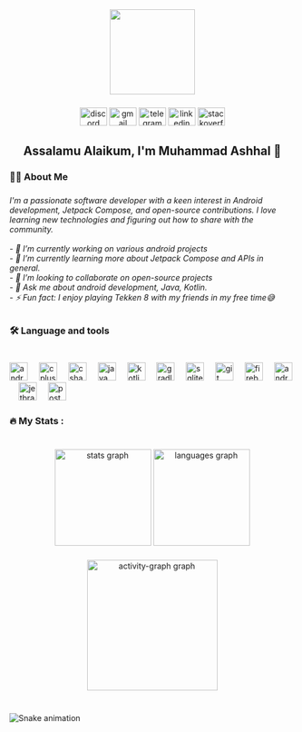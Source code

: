 <div align="center">
  <img height="150" src="https://camo.githubusercontent.com/62da68eb62b1e5f175f7d1f0191dd89a653d7908feb22d37d4a0ab07365d6791/68747470733a2f2f6d656469612e67697068792e636f6d2f6d656469612f4d3967624264396e6244724f5475314d71782f67697068792e676966"  />
</div>

###

<div align="center">
  <img src="https://raw.githubusercontent.com/maurodesouza/profile-readme-generator/master/src/assets/icons/social/discord/default.svg" width="48" height="32" alt="discord logo"  />
  <img src="https://raw.githubusercontent.com/maurodesouza/profile-readme-generator/master/src/assets/icons/social/gmail/default.svg" width="48" height="32" alt="gmail logo"  />
  <img src="https://raw.githubusercontent.com/maurodesouza/profile-readme-generator/master/src/assets/icons/social/telegram/default.svg" width="48" height="32" alt="telegram logo"  />
  <img src="https://raw.githubusercontent.com/maurodesouza/profile-readme-generator/master/src/assets/icons/social/linkedin/default.svg" width="48" height="32" alt="linkedin logo"  />
  <img src="https://raw.githubusercontent.com/maurodesouza/profile-readme-generator/master/src/assets/icons/social/stackoverflow/default.svg" width="48" height="32" alt="stackoverflow logo"  />
</div>

###

<h2 align="center">Assalamu Alaikum, I'm Muhammad Ashhal 👋</h2>

###

<h3 align="left">👩‍💻  About Me</h3>

###

<h6 align="left">I'm a passionate software developer with a keen interest in Android development, Jetpack Compose, and open-source contributions. I love learning new technologies and figuring out how to share with the community. <br><br>- 🔭 I’m currently working on various android projects<br>- 🌱 I’m currently learning more about Jetpack Compose and APIs in general.<br>- 👯 I’m looking to collaborate on open-source projects<br>- 💬 Ask me about android development, Java, Kotlin.<br>- ⚡ Fun fact: I enjoy playing Tekken 8 with my friends in my free time😅</h6>

###

<h3 align="left">🛠 Language and tools</h3>

###

<br clear="both">

<div align="left">
  <img src="https://cdn.simpleicons.org/android/3DDC84" height="32" alt="android logo"  />
  <img width="12" />
  <img src="https://cdn.simpleicons.org/c++/00599C" height="32" alt="cplusplus logo"  />
  <img width="12" />
  <img src="https://cdn.jsdelivr.net/gh/devicons/devicon/icons/csharp/csharp-original.svg" height="32" alt="csharp logo"  />
  <img width="12" />
  <img src="https://cdn.jsdelivr.net/gh/devicons/devicon/icons/java/java-original.svg" height="32" alt="java logo"  />
  <img width="12" />
  <img src="https://cdn.jsdelivr.net/gh/devicons/devicon/icons/kotlin/kotlin-original.svg" height="32" alt="kotlin logo"  />
  <img width="12" />
  <img src="https://cdn.simpleicons.org/gradle/02303A" height="32" alt="gradle logo"  />
  <img width="12" />
  <img src="https://cdn.simpleicons.org/sqlite/003B57" height="32" alt="sqlite logo"  />
  <img width="12" />
  <img src="https://cdn.simpleicons.org/git/F05032" height="32" alt="git logo"  />
  <img width="12" />
  <img src="https://cdn.simpleicons.org/firebase/FFCA28" height="32" alt="firebase logo"  />
  <img width="12" />
  <img src="https://cdn.simpleicons.org/androidstudio/3DDC84" height="32" alt="androidstudio logo"  />
  <img width="12" />
  <img src="https://cdn.jsdelivr.net/gh/devicons/devicon/icons/jetbrains/jetbrains-original.svg" height="32" alt="jetbrains logo"  />
  <img width="12" />
  <img src="https://cdn.simpleicons.org/postman/FF6C37" height="32" alt="postman logo"  />
</div>

###

<h3 align="left">🔥   My Stats :</h3>

###

<br clear="both">

<div align="center">
  <img src="https://github-readme-stats.vercel.app/api?username=MAshhal&hide_title=false&hide_rank=true&show_icons=true&include_all_commits=true&count_private=true&disable_animations=false&theme=gruvbox&locale=en&hide_border=false&order=1" height="170" alt="stats graph"  />
  <img src="https://github-readme-stats.vercel.app/api/top-langs?username=MAshhal&locale=en&hide_title=false&layout=compact&card_width=320&langs_count=12&theme=gruvbox&hide_border=false&order=2" height="170" alt="languages graph"  />
</div>

###

<div align="center">
  <img src="https://github-readme-activity-graph.vercel.app/graph?username=MAshhal&radius=16&theme=gruvbox&area=true&order=5&hide_border=false&hide_title=false" height="230" alt="activity-graph graph"  />
</div>

###

<br clear="both">

<img src="https://raw.githubusercontent.com/MAshhal/MAshhal/output/snake.svg" alt="Snake animation" />

###
